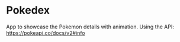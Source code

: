 # Pokedex
App to showcase the Pokemon details with animation. Using the API: https://pokeapi.co/docs/v2#info

